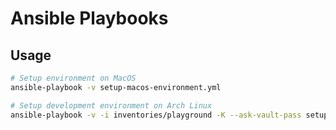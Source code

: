 # Ansible Playbooks

## Usage

```sh
# Setup environment on MacOS
ansible-playbook -v setup-macos-environment.yml

# Setup development environment on Arch Linux
ansible-playbook -v -i inventories/playground -K --ask-vault-pass setup-arch-dev-environment.yml
```
